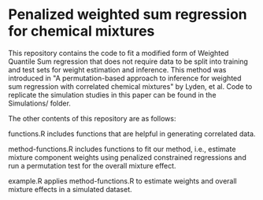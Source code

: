 # Penalized weighted sum regression for chemical mixtures
This repository contains the code to fit a modified form of Weighted Quantile Sum regression that does not require data to be split into training and test sets for weight estimation and inference. This method was introduced in "A permutation-based approach to inference for weighted sum regression with correlated chemical mixtures" by Lyden, et al. Code to replicate the simulation studies in this paper can be found in the Simulations/ folder.

The other contents of this repository are as follows:

functions.R includes functions that are helpful in generating correlated data.

method-functions.R includes functions to fit our method, i.e., estimate mixture component weights using penalized constrained regressions and run a permutation test for the overall mixture effect.

example.R applies method-functions.R to estimate weights and overall mixture effects in a simulated dataset.
